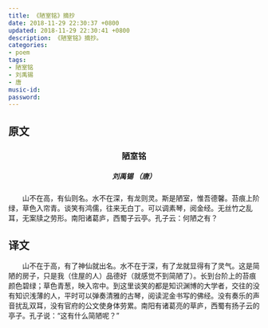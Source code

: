 ```yaml
---
title: 《陋室铭》摘抄
date: 2018-11-29 22:30:37 +0800
updated: 2018-11-29 22:30:41 +0800
description: 《陋室铭》摘抄。
categories: 
- poem
tags: 
- 陋室铭
- 刘禹锡
- 唐
music-id:
password:
---
```

## 原文
<h3 style="text-align:center;">陋室铭</h3>
<h5 style="text-align:center;">刘禹锡 （唐）</h5>
　　山不在高，有仙则名。水不在深，有龙则灵。斯是陋室，惟吾德馨。苔痕上阶绿，草色入帘青。谈笑有鸿儒，往来无白丁。可以调素琴，阅金经。无丝竹之乱耳，无案牍之劳形。南阳诸葛庐，西蜀子云亭。孔子云：何陋之有？

## 译文
　　山不在于高，有了神仙就出名。水不在于深，有了龙就显得有了灵气。这是简陋的房子，只是我（住屋的人）品德好（就感觉不到简陋了）。长到台阶上的苔痕颜色碧绿；草色青葱，映入帘中。到这里谈笑的都是知识渊博的大学者，交往的没有知识浅薄的人，平时可以弹奏清雅的古琴，阅读泥金书写的佛经。没有奏乐的声音扰乱双耳，没有官府的公文使身体劳累。南阳有诸葛亮的草庐，西蜀有扬子云的亭子。孔子说：“这有什么简陋呢？”